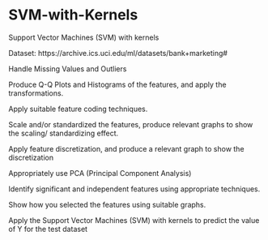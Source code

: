 # SVM-with-Kernels
Support Vector Machines (SVM) with kernels

<p>Dataset: https://archive.ics.uci.edu/ml/datasets/bank+marketing# </p>
<p>Handle Missing Values and Outliers</p> 
<p>Produce Q-Q Plots and Histograms of the features, and apply the transformations.</p>

<p>Apply suitable feature coding techniques.</p>
<p>Scale and/or standardized the features, produce relevant graphs to show the
scaling/ standardizing effect.</p>
<p>Apply feature discretization, and produce a relevant graph to
show the discretization</p>
<p>Appropriately use PCA (Principal Component Analysis)</p> 
<p>Identify significant and independent features using appropriate techniques.</p>
<p>Show how you selected the features using suitable graphs.</p>
<p>Apply the Support Vector Machines (SVM) with kernels to predict the value of Y for the test dataset </p>

